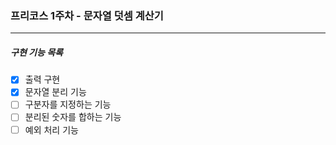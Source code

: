 ### 프리코스 1주차 - 문자열 덧셈 계산기
___
##### 구현 기능 목록 
- [x] 출력 구현
- [x] 문자열 분리 기능
- [ ] 구분자를 지정하는 기능
- [ ] 분리된 숫자를 합하는 기능
- [ ] 예외 처리 기능